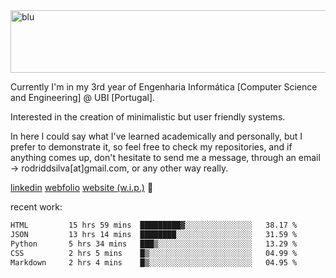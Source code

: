 
<img width="1415" height="100" alt="blu" src="https://github.com/rdsilva01/rdsilva01/assets/101207588/deb060e5-d035-4f09-b511-e3f50605b207">

Currently I'm in my 3rd year of Engenharia Informática [Computer Science and Engineering] @ UBI [Portugal].

Interested in the creation of minimalistic but user friendly systems.

In here I could say what I've learned academically and personally, but I prefer to demonstrate it, so feel free to check my repositories, and if anything comes up, don't hesitate to send me a message, through an email -> rodriddsilva[at]gmail.com, or any other way really.

[linkedin](https://www.linkedin.com/in/rodrigo-silva-455b291bb/)
[webfolio](https://rdsilva01.github.io/portfolio-resume)
[website (w.i.p.)](https://rdsilva01.github.io/) 🏁

<!-- ![](https://komarev.com/ghpvc/?username=rdsilva01) -->

recent work:
<!--START_SECTION:waka-->

```txt
HTML         15 hrs 59 mins  █████████▓░░░░░░░░░░░░░░░   38.17 %
JSON         13 hrs 14 mins  ████████░░░░░░░░░░░░░░░░░   31.59 %
Python       5 hrs 34 mins   ███▒░░░░░░░░░░░░░░░░░░░░░   13.29 %
CSS          2 hrs 5 mins    █▒░░░░░░░░░░░░░░░░░░░░░░░   04.99 %
Markdown     2 hrs 4 mins    █▒░░░░░░░░░░░░░░░░░░░░░░░   04.95 %
```

<!--END_SECTION:waka-->

